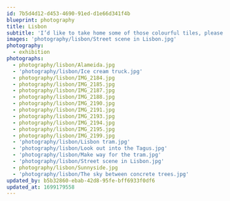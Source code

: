 ```yaml
---
id: 7b5d4d12-d453-4690-91ed-d1e66d341f4b
blueprint: photography
title: Lisbon
subtitle: 'I’d like to take home some of those colourful tiles, please'
images: 'photography/lisbon/Street scene in Lisbon.jpg'
photography:
  - exhibition
photographs:
  - photography/lisbon/Alameida.jpg
  - 'photography/lisbon/Ice cream truck.jpg'
  - photography/lisbon/IMG_2184.jpg
  - photography/lisbon/IMG_2185.jpg
  - photography/lisbon/IMG_2187.jpg
  - photography/lisbon/IMG_2188.jpg
  - photography/lisbon/IMG_2190.jpg
  - photography/lisbon/IMG_2191.jpg
  - photography/lisbon/IMG_2193.jpg
  - photography/lisbon/IMG_2194.jpg
  - photography/lisbon/IMG_2195.jpg
  - photography/lisbon/IMG_2199.jpg
  - 'photography/lisbon/Lisbon tram.jpg'
  - 'photography/lisbon/Look out into the Tagus.jpg'
  - 'photography/lisbon/Make way for the tram.jpg'
  - 'photography/lisbon/Street scene in Lisbon.jpg'
  - photography/lisbon/Sunnyside.jpg
  - 'photography/lisbon/The sky between concrete trees.jpg'
updated_by: b5b32860-ebab-42d8-95fe-bff6933f0df6
updated_at: 1699179558
---
```

